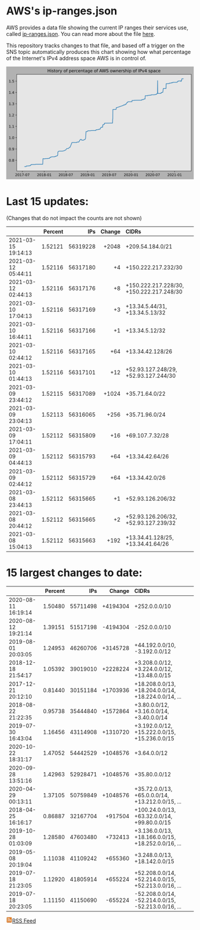 # AWS's ip-ranges.json

AWS provides a data file showing the current IP ranges their
services use, called [ip-ranges.json](https://ip-ranges.amazonaws.com/ip-ranges.json).  You 
can read more about the file [here](https://docs.aws.amazon.com/general/latest/gr/aws-ip-ranges.html).

This repository tracks changes to that file, and based off a trigger on the SNS topic 
automatically produces this chart showing how what percentage of the Internet's IPv4 
address space AWS is in control of.

![History of AWS](history_count.svg)

# Last 15 updates:

(Changes that do not impact the counts are not shown)

| | Percent | IPs | Change | CIDRs |
| :--- | ---: | ---: | ---: | :--- |
| 2021-03-15 19:14:13 | 1.52121 | 56319228 | +2048 | +209.54.184.0/21 |
| 2021-03-12 05:44:11 | 1.52116 | 56317180 | +4 | +150.222.217.232/30 |
| 2021-03-12 02:44:13 | 1.52116 | 56317176 | +8 | +150.222.217.228/30, +150.222.217.248/30 |
| 2021-03-10 17:04:13 | 1.52116 | 56317169 | +3 | +13.34.5.44/31, +13.34.5.13/32 |
| 2021-03-10 16:44:11 | 1.52116 | 56317166 | +1 | +13.34.5.12/32 |
| 2021-03-10 02:44:12 | 1.52116 | 56317165 | +64 | +13.34.42.128/26 |
| 2021-03-10 01:44:13 | 1.52116 | 56317101 | +12 | +52.93.127.248/29, +52.93.127.244/30 |
| 2021-03-09 23:44:12 | 1.52115 | 56317089 | +1024 | +35.71.64.0/22 |
| 2021-03-09 23:04:13 | 1.52113 | 56316065 | +256 | +35.71.96.0/24 |
| 2021-03-09 17:04:11 | 1.52112 | 56315809 | +16 | +69.107.7.32/28 |
| 2021-03-09 04:44:13 | 1.52112 | 56315793 | +64 | +13.34.42.64/26 |
| 2021-03-09 02:44:12 | 1.52112 | 56315729 | +64 | +13.34.42.0/26 |
| 2021-03-08 23:44:13 | 1.52112 | 56315665 | +1 | +52.93.126.206/32 |
| 2021-03-08 20:44:12 | 1.52112 | 56315665 | +2 | +52.93.126.206/32, +52.93.127.239/32 |
| 2021-03-08 15:04:13 | 1.52112 | 56315663 | +192 | +13.34.41.128/25, +13.34.41.64/26 |


# 15 largest changes to date:

| | Percent | IPs | Change | CIDRs |
| :--- | ---: | ---: | ---: | :--- |
| 2020-08-11 16:19:14 | 1.50480 | 55711498 | +4194304 | +252.0.0.0/10 |
| 2020-08-12 19:21:14 | 1.39151 | 51517198 | -4194304 | -252.0.0.0/10 |
| 2019-08-01 20:03:05 | 1.24953 | 46260706 | +3145728 | +44.192.0.0/10, -3.192.0.0/12 |
| 2018-12-18 21:54:17 | 1.05392 | 39019010 | +2228224 | +3.208.0.0/12, +3.224.0.0/12, +13.48.0.0/15 |
| 2017-12-21 20:12:10 | 0.81440 | 30151184 | +1703936 | +18.208.0.0/13, +18.204.0.0/14, +18.224.0.0/14, ... |
| 2018-08-22 21:22:35 | 0.95738 | 35444840 | +1572864 | +3.80.0.0/12, +3.16.0.0/14, +3.40.0.0/14 |
| 2019-07-30 16:43:04 | 1.16456 | 43114908 | +1310720 | +3.192.0.0/12, +15.222.0.0/15, +15.236.0.0/15 |
| 2020-10-22 18:31:17 | 1.47052 | 54442529 | +1048576 | +3.64.0.0/12 |
| 2020-09-28 13:51:16 | 1.42963 | 52928471 | +1048576 | +35.80.0.0/12 |
| 2020-04-29 00:13:11 | 1.37105 | 50759849 | +1048576 | +35.72.0.0/13, +65.0.0.0/14, +13.212.0.0/15, ... |
| 2018-04-25 16:16:17 | 0.86887 | 32167704 | +917504 | +100.24.0.0/13, +63.32.0.0/14, +99.80.0.0/15 |
| 2019-10-28 01:03:09 | 1.28580 | 47603480 | +732413 | +3.136.0.0/13, +18.166.0.0/15, +18.252.0.0/16, ... |
| 2019-05-08 20:19:04 | 1.11038 | 41109242 | +655360 | +3.248.0.0/13, +18.142.0.0/15 |
| 2019-07-18 21:23:05 | 1.12920 | 41805914 | +655224 | +52.208.0.0/14, +52.214.0.0/15, +52.213.0.0/16, ... |
| 2019-07-18 20:23:05 | 1.11150 | 41150690 | -655224 | -52.208.0.0/14, -52.214.0.0/15, -52.213.0.0/16, ... |


[![RSS Icon](rss-icon.png)RSS Feed](https://raw.githubusercontent.com/seligman/aws-ip-ranges/master/rss.xml)
